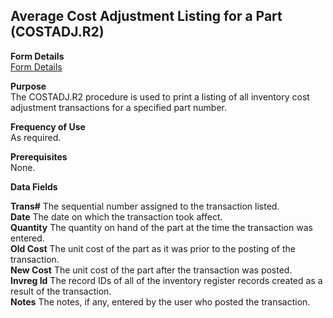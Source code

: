##  Average Cost Adjustment Listing for a Part (COSTADJ.R2)

<PageHeader />

**Form Details**  
[ Form Details ](COSTADJ-R2-1/)   

**Purpose**  
The COSTADJ.R2 procedure is used to print a listing of all inventory cost
adjustment transactions for a specified part number.

**Frequency of Use**  
As required.

**Prerequisites**  
None.

**Data Fields**

**Trans#** The sequential number assigned to the transaction listed.  
**Date** The date on which the transaction took affect.  
**Quantity** The quantity on hand of the part at the time the transaction was
entered.  
**Old Cost** The unit cost of the part as it was prior to the posting of the
transaction.  
**New Cost** The unit cost of the part after the transaction was posted.  
**Invreg Id** The record IDs of all of the inventory register records created
as a result of the transaction.  
**Notes** The notes, if any, entered by the user who posted the transaction.  
  
<badge text= "Version 8.10.57" vertical="middle" />

<PageFooter />